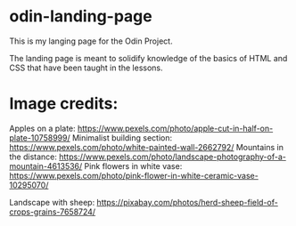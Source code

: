 # odin-landing-page

This is my langing page for the Odin Project. 

The landing page is meant to solidify knowledge of the basics of HTML and CSS that have been taught in the lessons. 

# Image credits: 
Apples on a plate: https://www.pexels.com/photo/apple-cut-in-half-on-plate-10758999/
Minimalist building section: https://www.pexels.com/photo/white-painted-wall-2662792/
Mountains in the distance: https://www.pexels.com/photo/landscape-photography-of-a-mountain-4613536/
Pink flowers in white vase: https://www.pexels.com/photo/pink-flower-in-white-ceramic-vase-10295070/

Landscape with sheep: https://pixabay.com/photos/herd-sheep-field-of-crops-grains-7658724/

